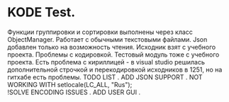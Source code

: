 # KODE Test.
Функции группировки и сортировки выполнены через класс ObjectManager. Работает с обычными текстовыми файлами.
Json добавлен только на возможность чтения. Исходник взят с учебного проекта. Проблемы с кодировкой.
Тестовый модуль тоже с учебного проекта.
Есть проблема с кириллицей - в visual studio решилась дополнительной строчкой и перекодировкой исходников в 1251, но на гитхабе есть проблемы.
TODO LIST . 
ADD JSON SUPPORT . NOT WORKING WITH setlocale(LC_ALL, "Rus");  
!SOLVE ENCODING ISSUES .
ADD USER GUI .
